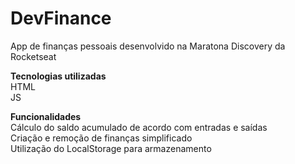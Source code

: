 # DevFinance
App de finanças pessoais desenvolvido na Maratona Discovery da Rocketseat

**Tecnologias utilizadas**
<br>HTML
<br>JS

**Funcionalidades**
<br>Cálculo do saldo acumulado de acordo com entradas e saídas
<br>Criação e remoção de finanças simplificado
<br>Utilização do LocalStorage para armazenamento
